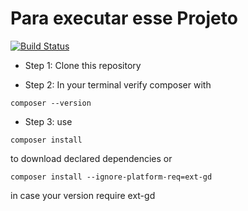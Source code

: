 # Para executar esse Projeto
[![Build Status](https://travis-ci.org/joemccann/dillinger.svg?branch=master)](https://travis-ci.org/joemccann/dillinger)
   
- Step 1: Clone this repository

- Step 2: In your terminal verify composer with 
```
composer --version
```
- Step 3: use 
```
composer install 
```
to download declared dependencies
or
```
composer install --ignore-platform-req=ext-gd
```
in case your version require ext-gd

